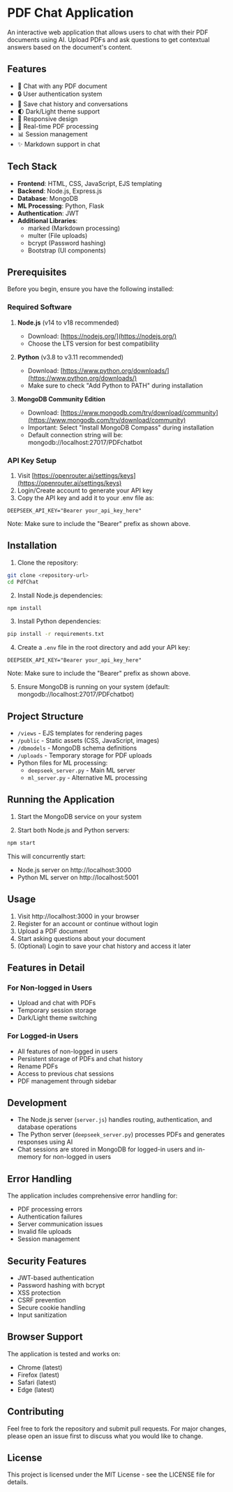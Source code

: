 # PDF Chat Application

An interactive web application that allows users to chat with their PDF documents using AI. Upload PDFs and ask questions to get contextual answers based on the document's content.

## Features

- 🚀 Chat with any PDF document
- 🔒 User authentication system
- 💾 Save chat history and conversations
- 🌓 Dark/Light theme support
- 📱 Responsive design
- 🔄 Real-time PDF processing
- 📊 Session management
- ✨ Markdown support in chat

## Tech Stack

- **Frontend**: HTML, CSS, JavaScript, EJS templating
- **Backend**: Node.js, Express.js
- **Database**: MongoDB
- **ML Processing**: Python, Flask
- **Authentication**: JWT
- **Additional Libraries**: 
  - marked (Markdown processing)
  - multer (File uploads)
  - bcrypt (Password hashing)
  - Bootstrap (UI components)

## Prerequisites

Before you begin, ensure you have the following installed:

### Required Software
1. **Node.js** (v14 to v18 recommended)
   - Download: [https://nodejs.org/](https://nodejs.org/)
   - Choose the LTS version for best compatibility

2. **Python** (v3.8 to v3.11 recommended)
   - Download: [https://www.python.org/downloads/](https://www.python.org/downloads/)
   - Make sure to check "Add Python to PATH" during installation

3. **MongoDB Community Edition**
   - Download: [https://www.mongodb.com/try/download/community](https://www.mongodb.com/try/download/community)
   - Important: Select "Install MongoDB Compass" during installation
   - Default connection string will be: mongodb://localhost:27017/PDFchatbot

### API Key Setup
1. Visit [https://openrouter.ai/settings/keys](https://openrouter.ai/settings/keys)
2. Login/Create account to generate your API key
3. Copy the API key and add it to your .env file as:
```
DEEPSEEK_API_KEY="Bearer your_api_key_here"
```
Note: Make sure to include the "Bearer" prefix as shown above.

## Installation

1. Clone the repository:
```bash
git clone <repository-url>
cd PdfChat
```

2. Install Node.js dependencies:
```bash
npm install
```

3. Install Python dependencies:
```bash
pip install -r requirements.txt
```

4. Create a `.env` file in the root directory and add your API key:
```
DEEPSEEK_API_KEY="Bearer your_api_key_here"
```

Note: Make sure to include the "Bearer" prefix as shown above.

5. Ensure MongoDB is running on your system (default: mongodb://localhost:27017/PDFchatbot)

## Project Structure

- `/views` - EJS templates for rendering pages
- `/public` - Static assets (CSS, JavaScript, images)
- `/dbmodels` - MongoDB schema definitions
- `/uploads` - Temporary storage for PDF uploads
- Python files for ML processing:
  - `deepseek_server.py` - Main ML server
  - `ml_server.py` - Alternative ML processing

## Running the Application

1. Start the MongoDB service on your system

2. Start both Node.js and Python servers:
```bash
npm start
```

This will concurrently start:
- Node.js server on http://localhost:3000
- Python ML server on http://localhost:5001

## Usage

1. Visit http://localhost:3000 in your browser
2. Register for an account or continue without login
3. Upload a PDF document
4. Start asking questions about your document
5. (Optional) Login to save your chat history and access it later

## Features in Detail

### For Non-logged in Users
- Upload and chat with PDFs
- Temporary session storage
- Dark/Light theme switching

### For Logged-in Users
- All features of non-logged in users
- Persistent storage of PDFs and chat history
- Rename PDFs
- Access to previous chat sessions
- PDF management through sidebar

## Development

- The Node.js server (`server.js`) handles routing, authentication, and database operations
- The Python server (`deepseek_server.py`) processes PDFs and generates responses using AI
- Chat sessions are stored in MongoDB for logged-in users and in-memory for non-logged in users

## Error Handling

The application includes comprehensive error handling for:
- PDF processing errors
- Authentication failures
- Server communication issues
- Invalid file uploads
- Session management

## Security Features

- JWT-based authentication
- Password hashing with bcrypt
- XSS protection
- CSRF prevention
- Secure cookie handling
- Input sanitization

## Browser Support

The application is tested and works on:
- Chrome (latest)
- Firefox (latest)
- Safari (latest)
- Edge (latest)

## Contributing

Feel free to fork the repository and submit pull requests. For major changes, please open an issue first to discuss what you would like to change.

## License

This project is licensed under the MIT License - see the LICENSE file for details.